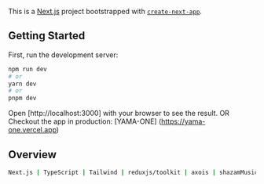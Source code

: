 This is a [Next.js](https://nextjs.org/) project bootstrapped with [`create-next-app`](https://github.com/vercel/next.js/tree/canary/packages/create-next-app).

## Getting Started

First, run the development server:

```bash
npm run dev
# or
yarn dev
# or
pnpm dev
```

Open [http://localhost:3000] with your browser to see the result.
OR
Checkout the app in production: [YAMA-ONE] (https://yama-one.vercel.app)

## Overview

```bash
Next.js | TypeScript | Tailwind | reduxjs/toolkit | axois | shazamMusicApi
```
